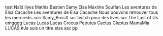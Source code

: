 test
Naïd
ilyes
Mathis
Bastien
Samy 
Elsa
Maxime
Soufian
Les aventures de Elsa Cacache
Les aventures de Elsa Cacache
Nous pouvons retrouver tous les mercredis soir Samy_BossX sur twitch pour des lives sur The Last of Us omgggg
Lucas
Lucas
Lucas
Crocus
Peputus
Cactus
Cleptus
MamaMia
LUCAS
#Je suis un titre
elsa sac pp
